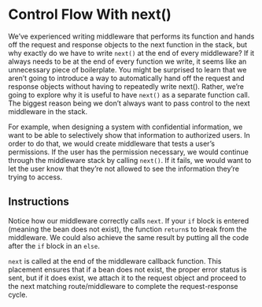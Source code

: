 # Control Flow With next()

We’ve experienced writing middleware that performs its function and hands off the request and response objects to the next function in the stack, but why exactly do we have to write ``next()`` at the end of every middleware? If it always needs to be at the end of every function we write, it seems like an unnecessary piece of boilerplate. You might be surprised to learn that we aren’t going to introduce a way to automatically hand off the request and response objects without having to repeatedly write next(). Rather, we’re going to explore why it is useful to have ``next()`` as a separate function call. The biggest reason being we don’t always want to pass control to the next middleware in the stack.

For example, when designing a system with confidential information, we want to be able to selectively show that information to authorized users. In order to do that, we would create middleware that tests a user’s permissions. If the user has the permission necessary, we would continue through the middleware stack by calling ``next()``. If it fails, we would want to let the user know that they’re not allowed to see the information they’re trying to access.

## Instructions

Notice how our middleware correctly calls ``next``. If your ``if`` block is entered (meaning the bean does not exist), the function ``return``s to break from the middleware. We could also achieve the same result by putting all the code after the ``if`` block in an ``else``.

``next`` is called at the end of the middleware callback function. This placement ensures that if a bean does not exist, the proper error status is sent, but if it does exist, we attach it to the request object and proceed to the next matching route/middleware to complete the request-response cycle.